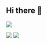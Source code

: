 ## Hi there 👋


![](http://github-profile-summary-cards.vercel.app/api/cards/profile-details?username=ifoudil&theme=aura) 


![](http://github-profile-summary-cards.vercel.app/api/cards/repos-per-language?username=ifoudil&theme=aura) ![](http://github-profile-summary-cards.vercel.app/api/cards/productive-time?username=ifoudil&theme=aura&utcOffset=8) 



